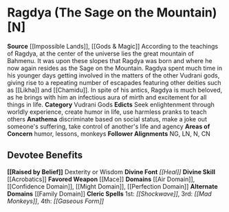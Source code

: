 ﻿---
ability:
- Dexterity
- Wisdom
ability_boost:
- Dexterity
- Wisdom
alignment: N
deity:
- '[[DATABASE/deity/Ragdya|Ragdya]]'
deity_category: Vudrani Gods
divine_font: Heal
domain:
- '[[DATABASE/domain/Air Domain|Air]]'
- '[[DATABASE/domain/Confidence Domain|Confidence]]'
- '[[DATABASE/domain/Family Domain|Family]]'
- '[[DATABASE/domain/Might Domain|Might]]'
- '[[DATABASE/domain/Perfection Domain|Perfection]]'
favored_weapon: '[[DATABASE/weapon/Mace|Mace]]'
follower_alignment:
- LN
- NG
- N
- CN
id: '194'
name: Ragdya
rarity: Common
skill:
- '[[DATABASE/skill/Acrobatics|Acrobatics]]'
source: '[[DATABASE/source/Impossible Lands|Impossible Lands]]'
trait: null
type: Deity

---
# Ragdya (The Sage on the Mountain) [N]

**Source** [[Impossible Lands]], [[Gods & Magic]] 
According to the teachings of Ragdya, at the center of the universe lies the great mountain of Bahmenu. It was upon these slopes that Ragdya was born and where he now again resides as the Sage on the Mountain. Ragdya spent much time in his younger days getting involved in the matters of the other Vudrani gods, giving rise to a repeating number of escapades featuring other deities such as [[Likha]] and [[Chamidu]]. In spite of his antics, Ragdya is much beloved, as he brings with him an infectious aura of mirth and excitement for all things in life.
**Category** Vudrani Gods
**Edicts** Seek enlightenment through worldly experience, create humor in life, use harmless pranks to teach others
**Anathema** discriminate based on social status, make a joke out someone's suffering, take control of another's life and agency
**Areas of Concern** humor, lessons, monkeys
**Follower Alignments** NG, LN, N, CN

## Devotee Benefits

**[[Raised by Belief]]** Dexterity or Wisdom
**Divine Font** _[[Heal]]_
**Divine Skill** [[Acrobatics]]
**Favored Weapon** [[Mace]]
**Domains** [[Air Domain]], [[Confidence Domain]], [[Might Domain]], [[Perfection Domain]]
**Alternate Domains** [[Family Domain]]
**Cleric Spells** 1st: _[[Shockwave]]_, 3rd: _[[Mad Monkeys]]_, 4th: _[[Gaseous Form]]_